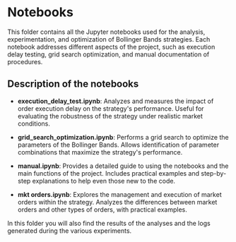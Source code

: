 
# Notebooks

This folder contains all the Jupyter notebooks used for the analysis, experimentation, and optimization of Bollinger Bands strategies. Each notebook addresses different aspects of the project, such as execution delay testing, grid search optimization, and manual documentation of procedures.

## Description of the notebooks

- **execution_delay_test.ipynb**: Analyzes and measures the impact of order execution delay on the strategy's performance. Useful for evaluating the robustness of the strategy under realistic market conditions.

- **grid_search_optimization.ipynb**: Performs a grid search to optimize the parameters of the Bollinger Bands. Allows identification of parameter combinations that maximize the strategy's performance.

- **manual.ipynb**: Provides a detailed guide to using the notebooks and the main functions of the project. Includes practical examples and step-by-step explanations to help even those new to the code.

- **mkt orders.ipynb**: Explores the management and execution of market orders within the strategy. Analyzes the differences between market orders and other types of orders, with practical examples.

In this folder you will also find the results of the analyses and the logs generated during the various experiments.
